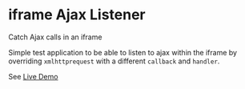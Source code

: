 # iframe Ajax Listener

Catch Ajax calls in an iframe

Simple test application to be able to listen to ajax within the iframe by overriding `xmlhttprequest` with a different `callback` and `handler`.

See [Live Demo](http://webmole.github.io/iframe-ajax-listener/)